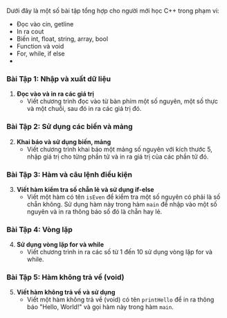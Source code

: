 Dưới đây là một số bài tập tổng hợp cho người mới học C++ trong phạm vi:
- Đọc vào cin, getline
- In ra cout
- Biến int, float, string, array, bool
- Function và void
- For, while, if else
- 
### Bài Tập 1: Nhập và xuất dữ liệu
1. **Đọc vào và in ra các giá trị**
   - Viết chương trình đọc vào từ bàn phím một số nguyên, một số thực và một chuỗi, sau đó in ra các giá trị đó.

### Bài Tập 2: Sử dụng các biến và mảng
2. **Khai báo và sử dụng biến, mảng**
   - Viết chương trình khai báo một mảng số nguyên với kích thước 5, nhập giá trị cho từng phần tử và in ra giá trị của các phần tử đó.

### Bài Tập 3: Hàm và câu lệnh điều kiện
3. **Viết hàm kiểm tra số chẵn lẻ và sử dụng if-else**
   - Viết một hàm có tên `isEven` để kiểm tra một số nguyên có phải là số chẵn không. Sử dụng hàm này trong hàm `main` để nhập vào một số nguyên và in ra thông báo số đó là chẵn hay lẻ.

### Bài Tập 4: Vòng lặp
4. **Sử dụng vòng lặp for và while**
   - Viết chương trình in ra các số từ 1 đến 10 sử dụng vòng lặp for và while.

### Bài Tập 5: Hàm không trả về (void)
5. **Viết hàm không trả về và sử dụng**
   - Viết một hàm không trả về (void) có tên `printHello` để in ra thông báo "Hello, World!" và gọi hàm này trong hàm `main`.
